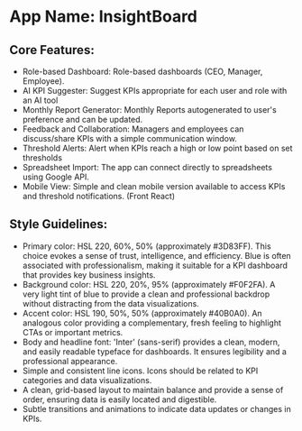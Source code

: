 # **App Name**: InsightBoard

## Core Features:

- Role-based Dashboard: Role-based dashboards (CEO, Manager, Employee).
- AI KPI Suggester: Suggest KPIs appropriate for each user and role with an AI tool
- Monthly Report Generator: Monthly Reports autogenerated to user's preference and can be updated.
- Feedback and Collaboration: Managers and employees can discuss/share KPIs with a simple communication window.
- Threshold Alerts: Alert when KPIs reach a high or low point based on set thresholds
- Spreadsheet Import: The app can connect directly to spreadsheets using Google API.
- Mobile View: Simple and clean mobile version available to access KPIs and threshold notifications. (Front React)

## Style Guidelines:

- Primary color: HSL 220, 60%, 50% (approximately #3D83FF). This choice evokes a sense of trust, intelligence, and efficiency. Blue is often associated with professionalism, making it suitable for a KPI dashboard that provides key business insights.
- Background color: HSL 220, 20%, 95% (approximately #F0F2FA). A very light tint of blue to provide a clean and professional backdrop without distracting from the data visualizations.
- Accent color: HSL 190, 50%, 50% (approximately #40B0A0). An analogous color providing a complementary, fresh feeling to highlight CTAs or important metrics.
- Body and headline font: 'Inter' (sans-serif) provides a clean, modern, and easily readable typeface for dashboards. It ensures legibility and a professional appearance.
- Simple and consistent line icons. Icons should be related to KPI categories and data visualizations.
- A clean, grid-based layout to maintain balance and provide a sense of order, ensuring data is easily located and digestible.
- Subtle transitions and animations to indicate data updates or changes in KPIs.